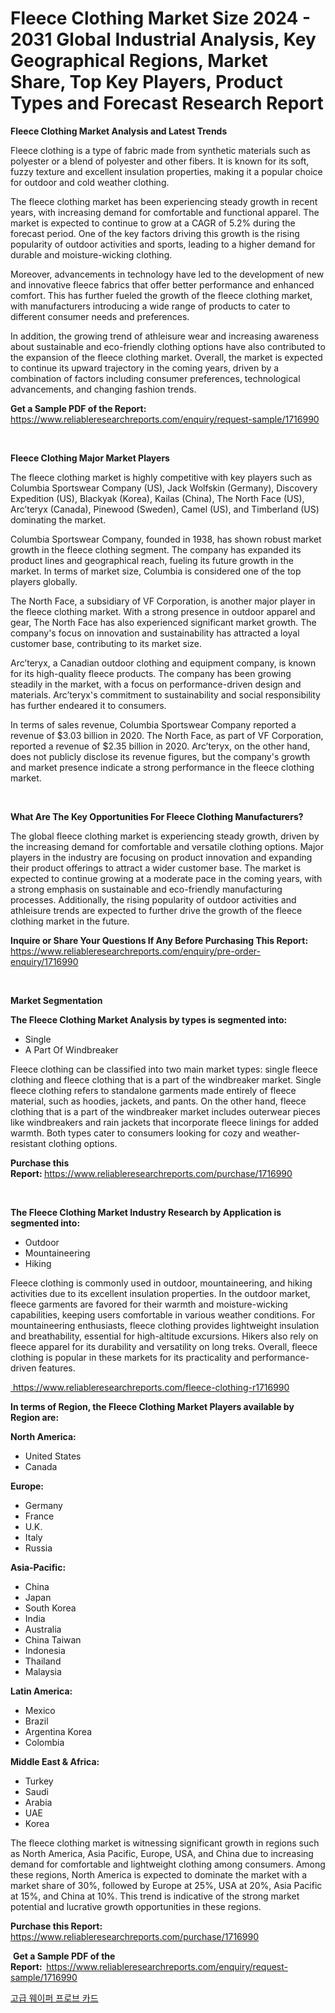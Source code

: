 <p><h1>Fleece Clothing Market Size 2024 - 2031 Global Industrial Analysis, Key Geographical Regions, Market Share, Top Key Players, Product Types and Forecast Research Report</h1></p><p><strong>Fleece Clothing Market Analysis and Latest Trends</strong></p>
<p><p>Fleece clothing is a type of fabric made from synthetic materials such as polyester or a blend of polyester and other fibers. It is known for its soft, fuzzy texture and excellent insulation properties, making it a popular choice for outdoor and cold weather clothing.</p><p>The fleece clothing market has been experiencing steady growth in recent years, with increasing demand for comfortable and functional apparel. The market is expected to continue to grow at a CAGR of 5.2% during the forecast period. One of the key factors driving this growth is the rising popularity of outdoor activities and sports, leading to a higher demand for durable and moisture-wicking clothing.</p><p>Moreover, advancements in technology have led to the development of new and innovative fleece fabrics that offer better performance and enhanced comfort. This has further fueled the growth of the fleece clothing market, with manufacturers introducing a wide range of products to cater to different consumer needs and preferences.</p><p>In addition, the growing trend of athleisure wear and increasing awareness about sustainable and eco-friendly clothing options have also contributed to the expansion of the fleece clothing market. Overall, the market is expected to continue its upward trajectory in the coming years, driven by a combination of factors including consumer preferences, technological advancements, and changing fashion trends.</p></p>
<p><strong>Get a Sample PDF of the Report:&nbsp;</strong> <a href="https://www.reliableresearchreports.com/enquiry/request-sample/1716990">https://www.reliableresearchreports.com/enquiry/request-sample/1716990</a></p>
<p>&nbsp;</p>
<p><strong>Fleece Clothing Major Market Players</strong></p>
<p><p>The fleece clothing market is highly competitive with key players such as Columbia Sportswear Company (US), Jack Wolfskin (Germany), Discovery Expedition (US), Blackyak (Korea), Kailas (China), The North Face (US), Arc’teryx (Canada), Pinewood (Sweden), Camel (US), and Timberland (US) dominating the market.</p><p>Columbia Sportswear Company, founded in 1938, has shown robust market growth in the fleece clothing segment. The company has expanded its product lines and geographical reach, fueling its future growth in the market. In terms of market size, Columbia is considered one of the top players globally.</p><p>The North Face, a subsidiary of VF Corporation, is another major player in the fleece clothing market. With a strong presence in outdoor apparel and gear, The North Face has also experienced significant market growth. The company's focus on innovation and sustainability has attracted a loyal customer base, contributing to its market size.</p><p>Arc’teryx, a Canadian outdoor clothing and equipment company, is known for its high-quality fleece products. The company has been growing steadily in the market, with a focus on performance-driven design and materials. Arc’teryx's commitment to sustainability and social responsibility has further endeared it to consumers.</p><p>In terms of sales revenue, Columbia Sportswear Company reported a revenue of $3.03 billion in 2020. The North Face, as part of VF Corporation, reported a revenue of $2.35 billion in 2020. Arc’teryx, on the other hand, does not publicly disclose its revenue figures, but the company's growth and market presence indicate a strong performance in the fleece clothing market.</p></p>
<p>&nbsp;</p>
<p><strong>What Are The Key Opportunities For Fleece Clothing Manufacturers?</strong></p>
<p><p>The global fleece clothing market is experiencing steady growth, driven by the increasing demand for comfortable and versatile clothing options. Major players in the industry are focusing on product innovation and expanding their product offerings to attract a wider customer base. The market is expected to continue growing at a moderate pace in the coming years, with a strong emphasis on sustainable and eco-friendly manufacturing processes. Additionally, the rising popularity of outdoor activities and athleisure trends are expected to further drive the growth of the fleece clothing market in the future.</p></p>
<p><strong>Inquire or Share Your Questions If Any Before Purchasing This Report:</strong> <a href="https://www.reliableresearchreports.com/enquiry/pre-order-enquiry/1716990">https://www.reliableresearchreports.com/enquiry/pre-order-enquiry/1716990</a></p>
<p>&nbsp;</p>
<p><strong>Market Segmentation</strong></p>
<p><strong>The Fleece Clothing Market Analysis by types is segmented into:</strong></p>
<p><ul><li>Single</li><li>A Part Of Windbreaker</li></ul></p>
<p><p>Fleece clothing can be classified into two main market types: single fleece clothing and fleece clothing that is a part of the windbreaker market. Single fleece clothing refers to standalone garments made entirely of fleece material, such as hoodies, jackets, and pants. On the other hand, fleece clothing that is a part of the windbreaker market includes outerwear pieces like windbreakers and rain jackets that incorporate fleece linings for added warmth. Both types cater to consumers looking for cozy and weather-resistant clothing options.</p></p>
<p><strong>Purchase this Report:&nbsp;</strong><a href="https://www.reliableresearchreports.com/purchase/1716990">https://www.reliableresearchreports.com/purchase/1716990</a></p>
<p>&nbsp;</p>
<p><strong>The Fleece Clothing Market Industry Research by Application is segmented into:</strong></p>
<p><ul><li>Outdoor</li><li>Mountaineering</li><li>Hiking</li></ul></p>
<p><p>Fleece clothing is commonly used in outdoor, mountaineering, and hiking activities due to its excellent insulation properties. In the outdoor market, fleece garments are favored for their warmth and moisture-wicking capabilities, keeping users comfortable in various weather conditions. For mountaineering enthusiasts, fleece clothing provides lightweight insulation and breathability, essential for high-altitude excursions. Hikers also rely on fleece apparel for its durability and versatility on long treks. Overall, fleece clothing is popular in these markets for its practicality and performance-driven features.</p></p>
<p><a href="https://www.reliableresearchreports.com/fleece-clothing-r1716990">&nbsp;https://www.reliableresearchreports.com/fleece-clothing-r1716990</a></p>
<p><strong>In terms of Region, the Fleece Clothing Market Players available by Region are:</strong></p>
<p>
    <p> <strong> North America: </strong>
        <ul>
            <li>United States</li>
            <li>Canada</li>
        </ul>
        </p> 
    <p> <strong> Europe: </strong>
        <ul>
            <li>Germany</li>
            <li>France</li>
            <li>U.K.</li>
            <li>Italy</li>
            <li>Russia</li>
        </ul>
        </p> 
    <p> <strong> Asia-Pacific: </strong>
        <ul>
            <li>China</li>
            <li>Japan</li>
            <li>South Korea</li>
            <li>India</li>
            <li>Australia</li>
            <li>China Taiwan</li>
            <li>Indonesia</li>
            <li>Thailand</li>
            <li>Malaysia</li>
        </ul>
        </p> 
    <p> <strong> Latin America: </strong>
        <ul>
            <li>Mexico</li>
            <li>Brazil</li>
            <li>Argentina Korea</li>
            <li>Colombia</li>
        </ul>
        </p> 
    <p> <strong> Middle East & Africa: </strong>
        <ul>
            <li>Turkey</li>
            <li>Saudi</li>
            <li>Arabia</li>
            <li>UAE</li>
            <li>Korea</li>
        </ul>
    </p>
    </p>
<p><p>The fleece clothing market is witnessing significant growth in regions such as North America, Asia Pacific, Europe, USA, and China due to increasing demand for comfortable and lightweight clothing among consumers. Among these regions, North America is expected to dominate the market with a market share of 30%, followed by Europe at 25%, USA at 20%, Asia Pacific at 15%, and China at 10%. This trend is indicative of the strong market potential and lucrative growth opportunities in these regions.</p></p>
<p><strong>Purchase this Report: </strong><a href="https://www.reliableresearchreports.com/purchase/1716990">https://www.reliableresearchreports.com/purchase/1716990</a></p>
<p>&nbsp;<strong>Get a Sample PDF of the Report:&nbsp;&nbsp;</strong><a href="https://www.reliableresearchreports.com/enquiry/request-sample/1716990">https://www.reliableresearchreports.com/enquiry/request-sample/1716990</a></p>
<p><strong></strong></p>
<p><p><a href="https://github.com/vsoq0zknh59/Market-Research-Report-List-2/blob/main/5282920101672.md">고급 웨이퍼 프로브 카드</a></p></p>